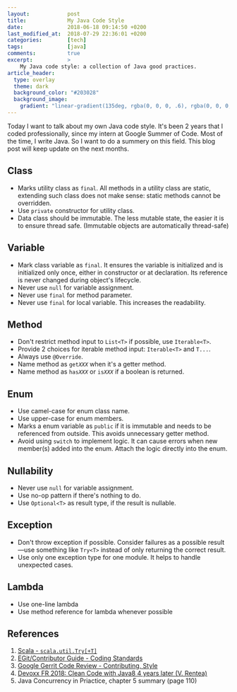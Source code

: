 ```yaml
---
layout:            post
title:             My Java Code Style
date:              2018-06-18 09:14:50 +0200
last_modified_at:  2018-07-29 22:36:01 +0200
categories:        [tech]
tags:              [java]
comments:          true
excerpt:           >
    My Java code style: a collection of Java good practices.
article_header:
  type: overlay
  theme: dark
  background_color: "#203028"
  background_image:
    gradient: "linear-gradient(135deg, rgba(0, 0, 0, .6), rgba(0, 0, 0, .4))"
---
```


Today I want to talk about my own Java code style. It's been 2 years that I
coded professionally, since my intern at Google Summer of Code. Most of the
time, I write Java. So I want to do a summery on this field. This blog post will
keep update on the next months.

## Class

- Marks utility class as `final`. All methods in a utility class are static,
  extending such class does not make sense: static methods cannot be overridden.
- Use `private` constructor for utility class.
- Data class should be immutable. The less mutable state, the easier it is to
  ensure thread safe. (Immutable objects are automatically thread-safe)

## Variable

- Mark class variable as `final`. It ensures the variable is initialized and is
  initialized only once, either in constructor or at declaration. Its reference
  is never changed during object's lifecycle.
- Never use `null` for variable assignment.
- Never use `final` for method parameter.
- Never use `final` for local variable. This increases the readability.

## Method

- Don't restrict method input to `List<T>` if possible, use `Iterable<T>`.
- Provide 2 choices for iterable method input: `Iterable<T>` and `T...`.
- Always use `@Override`.
- Name method as <code>get<i>XXX</i></code> when it's a getter method.
- Name method as <code>has<i>XXX</i></code> or <code>is<i>XXX</i></code> if a
  boolean is returned.

## Enum

- Use camel-case for enum class name.
- Use upper-case for enum members.
- Marks a enum variable as `public` if it is immutable and needs to be
  referenced from outside. This avoids unnecessary getter method.
- Avoid using `switch` to implement logic. It can cause errors when new
  member(s) added into the enum. Attach the logic directly into the enum.

## Nullability

- Never use `null` for variable assignment.
- Use no-op pattern if there's nothing to do.
- Use `Optional<T>` as result type, if the result is nullable.

## Exception

- Don't throw exception if possible. Consider failures as a possible result—use
  something like `Try<T>` instead of only returning the correct result.
- Use only one exception type for one module. It helps to handle unexpected
  cases.

## Lambda

- Use one-line lambda
- Use method reference for lambda whenever possible

## References

1. [Scala - `scala.util.Try[+T]`][1]
2. [EGit/Contributor Guide - Coding Standards][2]
3. [Google Gerrit Code Review - Contributing, Style][3]
4. [Devoxx FR 2018: Clean Code with Java8 4 years later (V. Rentea)][4]
5. Java Concurrency in Priactice, chapter 5 summary (page 110)

[1]: https://www.scala-lang.org/api/2.12.3/scala/util/Try.html
[2]: https://wiki.eclipse.org/EGit/Contributor_Guide#Coding_standards
[3]: https://gerrit-review.googlesource.com/Documentation/dev-contributing.html#style
[4]: https://youtu.be/-WInMyeAqTE
